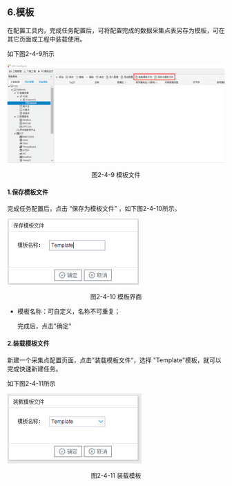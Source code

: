 ## 6.模板

在配置工具内，完成任务配置后，可将配置完成的数据采集点表另存为模板，可在其它页面或工程中装载使用。

如下图2-4-9所示

![1557128472581](../../assets/模板文件.png)

<center>图2-4-9 模板文件</center>

#### 1.保存模板文件

完成任务配置后，点击 “保存为模板文件” ，如下图2-4-10所示。

![1557128472581](../../assets/模板保存.png)

<center>图2-4-10 模板界面</center>

- 模板名称：可自定义，名称不可重复；

  完成后，点击"确定"

#### 2.装载模板文件

新建一个采集点配置页面，点击”装载模板文件“，选择 "Template"模板，就可以完成快速新建任务。

如下图2-4-11所示

![](../../assets/装载模板.png)



<center>图2-4-11 装载模板</center>

